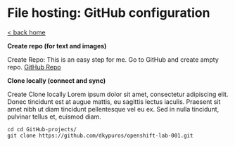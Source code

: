 # File hosting: GitHub configuration

[< back home](README.md)

**Create repo (for text and images)**

Create Repo: 
This is an easy step for me. Go to GitHub and create ampty repo. [GitHub Repo](https://github.com/dkypuros/openshift-lab-001)

**Clone locally (connect and sync)**

Create Clone locally
Lorem ipsum dolor sit amet, consectetur adipiscing elit. Donec tincidunt est at augue mattis, eu sagittis lectus iaculis. Praesent sit amet nibh ut diam tincidunt pellentesque vel eu ex. Sed in nulla tincidunt, pulvinar tellus et, euismod diam.

```
cd cd GitHub-projects/
git clone https://github.com/dkypuros/openshift-lab-001.git
```

